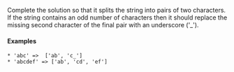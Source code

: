 Complete the solution so that it splits the string into pairs of two characters. If the string contains an odd number of characters then it should replace the missing second character of the final pair with an underscore ('_').

#### Examples

```
* 'abc' =>  ['ab', 'c_']
* 'abcdef' => ['ab', 'cd', 'ef']
```